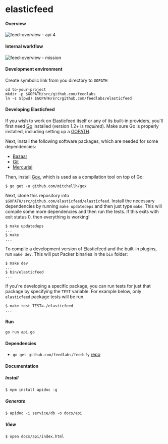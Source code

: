 elasticfeed
===========
#### Overview
![feed-overview - api 4](https://cloud.githubusercontent.com/assets/1843523/6098783/26b3c180-afe9-11e4-9eb8-dc7908f28344.png)

#### Internal workflow
![feed-overview - mission](https://cloud.githubusercontent.com/assets/1843523/6098048/8b9a1fb6-afd2-11e4-8f80-fde4ad59b51d.png)

#### Development environment
Create symbolic link from you directory to `GOPATH`
```
cd to-your-project
mkdir -p $GOPATH/src/github.com/feedlabs
ln -s $(pwd) $GOPATH/src/github.com/feedlabs/elasticfeed
```

#### Developing Elasticfeed
If you wish to work on Elasticfeed itself or any of its built-in providers,
you'll first need [Go](http://www.golang.org) installed (version 1.2+ is
_required_). Make sure Go is properly installed, including setting up
a [GOPATH](http://golang.org/doc/code.html#GOPATH).

Next, install the following software packages, which are needed for some dependencies:

- [Bazaar](http://bazaar.canonical.com/en/)
- [Git](http://git-scm.com/)
- [Mercurial](http://mercurial.selenic.com/)

Then, install [Gox](https://github.com/mitchellh/gox), which is used
as a compilation tool on top of Go:

    $ go get -u github.com/mitchellh/gox

Next, clone this repository into `$GOPATH/src/github.com/elasticfeed/elasticfeed`.
Install the necessary dependencies by running `make updatedeps` and then just
type `make`. This will compile some more dependencies and then run the tests. If
this exits with exit status 0, then everything is working!

    $ make updatedeps
    ...
    $ make
    ...

To compile a development version of Elasticfeed and the built-in plugins,
run `make dev`. This will put Packer binaries in the `bin` folder:

    $ make dev
    ...
    $ bin/elasticfeed
    ...


If you're developing a specific package, you can run tests for just that
package by specifying the `TEST` variable. For example below, only
`elasticfeed` package tests will be run.

    $ make test TEST=./elasticfeed
    ...


#### Run
`go run api.go`

#### Dependencies
* `go get github.com/feedlabs/feedify` [repo](https://github.com/feedlabs/feedify)

#### Documentation

##### Install

```
$ npm install apidoc -g
```

##### Generate

```
$ apidoc -i service/db -o docs/api
```

##### View
```
$ open docs/api/index.html
```
